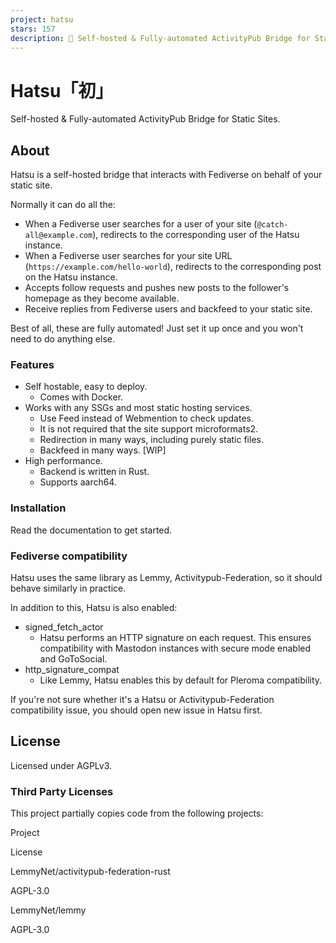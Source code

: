 ```yaml
---
project: hatsu
stars: 157
description: 🩵 Self-hosted & Fully-automated ActivityPub Bridge for Static Sites.
---
```


Hatsu「初」
========

Self-hosted & Fully-automated ActivityPub Bridge for Static Sites.

About
-----

Hatsu is a self-hosted bridge that interacts with Fediverse on behalf of your static site.

Normally it can do all the:

-   When a Fediverse user searches for a user of your site (`@catch-all@example.com`), redirects to the corresponding user of the Hatsu instance.
-   When a Fediverse user searches for your site URL (`https://example.com/hello-world`), redirects to the corresponding post on the Hatsu instance.
-   Accepts follow requests and pushes new posts to the follower's homepage as they become available.
-   Receive replies from Fediverse users and backfeed to your static site.

Best of all, these are fully automated! Just set it up once and you won't need to do anything else.

### Features

-   Self hostable, easy to deploy.
    -   Comes with Docker.
-   Works with any SSGs and most static hosting services.
    -   Use Feed instead of Webmention to check updates.
    -   It is not required that the site support microformats2.
    -   Redirection in many ways, including purely static files.
    -   Backfeed in many ways. \[WIP\]
-   High performance.
    -   Backend is written in Rust.
    -   Supports aarch64.

### Installation

Read the documentation to get started.

### Fediverse compatibility

Hatsu uses the same library as Lemmy, Activitypub-Federation, so it should behave similarly in practice.

In addition to this, Hatsu is also enabled:

-   signed\_fetch\_actor
    -   Hatsu performs an HTTP signature on each request. This ensures compatibility with Mastodon instances with secure mode enabled and GoToSocial.
-   http\_signature\_compat
    -   Like Lemmy, Hatsu enables this by default for Pleroma compatibility.

If you're not sure whether it's a Hatsu or Activitypub-Federation compatibility issue, you should open new issue in Hatsu first.

License
-------

Licensed under AGPLv3.

### Third Party Licenses

This project partially copies code from the following projects:

Project

License

LemmyNet/activitypub-federation-rust

AGPL-3.0

LemmyNet/lemmy

AGPL-3.0
